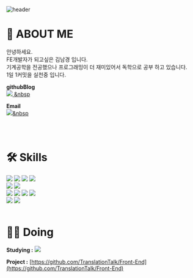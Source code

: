 ![header](https://capsule-render.vercel.app/api?type=waving&color=timeAuto&height=250&section=header&text=Namgyung%20Kim&fontSize=70&animation=fadeIn&fontAlignY=38&descAlignY=54&descAlign=62)

# 🤗 ABOUT ME

안녕하세요. <br/>
FE개발자가 되고싶은 김남경 입니다. <br/>
기계공학을 전공했으나 프로그래밍이 더 재미있어서 독학으로 공부 하고 있습니다.<br />
1일 1커밋을 실천중 입니다. <br />

**githubBlog** <br/>
<a href="https://NamgyungKim.github.io/">
<img src="http://img.shields.io/badge/-GitHub%20blog-black?style=flat-square&logo=github&link=https://NamgyungKim.github.io/"/> &nbsp
</a>

**Email** <br/>
<a href="mailto:namgyung.kim@gmail.com">
<img src="https://img.shields.io/badge/namgyung.kim@gmail.com-4A86CF?style=flat-square&logo=Gmail&logoColor=white" />&nbsp
</a>

<br />
<br />

# 🛠 Skills

<img src="https://img.shields.io/badge/HTML5-E34F26?style=flat-square&logo=HTML5&logoColor=white"/> 
<img src="https://img.shields.io/badge/CSS3-1572B6?style=flat-square&logo=CSS3&logoColor=white"/> 
<img src="https://img.shields.io/badge/JavaScript-F7DF1E?style=flat-square&logo=JavaScript&logoColor=white"/> 
<img src="https://img.shields.io/badge/React-61DAFB?style=flat-square&logo=React&logoColor=white"/> 
<br />
<img src="https://img.shields.io/badge/Netlify-00C7B7?style=flat-square&logo=Netlify&logoColor=white"/> 
<img src="https://img.shields.io/badge/Firebase-FFCA28?style=flat-square&logo=Firebase&logoColor=white"/>
<br />
<img src="https://img.shields.io/badge/jQuery-0769AD?style=flat-square&logo=jQuery&logoColor=white"/> 
<!-- <img src="https://img.shields.io/badge/Vue.js-4FC08D?style=flat-square&logo=Vue.js&logoColor=white"/> -->
<img src="https://img.shields.io/badge/Sass-CC6699?style=flat-square&logo=Sass&logoColor=white"/> 
<img src="https://img.shields.io/badge/PostCSS-DD3A0A?style=flat-square&logo=PostCSS&logoColor=white"/> 
<img src="https://img.shields.io/badge/styled_components-DB7093?style=flat-square&logo=styled-components&logoColor=white"/>
<br />
<img src="https://img.shields.io/badge/Git-F05032?style=flat-square&logo=git&logoColor=white"/> 
<img src="https://img.shields.io/badge/GitHub-181717?style=flat-square&logo=GitHub&logoColor=white"/>
<br />
<br />

# 🏃‍♀️ Doing

**Studying :**
<img src="https://img.shields.io/badge/TypeScript-3178C6?style=flat-square&logo=TypeScript&logoColor=white"/>

**Project :** [https://github.com/TranslationTalk/Front-End](https://github.com/TranslationTalk/Front-End)
<br />
<br />
<br />
